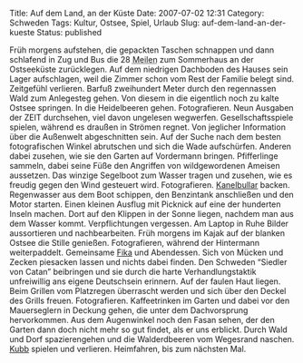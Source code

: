 Title: Auf dem Land, an der Küste
Date: 2007-07-02 12:31
Category: Schweden
Tags: Kultur, Ostsee, Spiel, Urlaub
Slug: auf-dem-land-an-der-kueste
Status: published

Früh morgens aufstehen, die gepackten Taschen schnappen und dann
schlafend in Zug und Bus die 28
<abbr title="Eine schwedische Meile sind 10 Kilometer">Meilen</abbr> zum
Sommerhaus an der Ostseeküste zurücklegen. Auf dem niedrigen Dachboden
des Hauses sein Lager aufschlagen, weil die Zimmer schon vom Rest der
Familie belegt sind. Zeitgefühl verlieren. Barfuß zweihundert Meter
durch den regennassen Wald zum Anlegesteg gehen. Von diesem in die
eigentlich noch zu kalte Ostsee springen. In die Heidelbeeren gehen.
Fotografieren. Neun Ausgaben der ZEIT durchsehen, viel davon ungelesen
wegwerfen. Gesellschaftsspiele spielen, während es draußen in Strömen
regnet. Von jeglicher Information über die Außenwelt abgeschnitten sein.
Auf der Suche nach dem besten fotografischen Winkel abrutschen und sich
die Wade aufschürfen. Anderen dabei zusehen, wie sie den Garten auf
Vordermann bringen. Pfifferlinge sammeln, dabei seine Füße den Angriffen
von wildgewordenen Ameisen aussetzen. Das winzige Segelboot zum Wasser
tragen und zusehen, wie es freudig gegen den Wind gesteuert wird.
Fotografieren.
[Kanelbullar](http://www.fiket.de/2006/10/04/kanelbullens-dag/) backen.
Regenwasser aus dem Boot schippen, den Benzintank anschließen und den
Motor starten. Einen kleinen Ausflug mit Picknick auf eine der hunderten
Inseln machen. Dort auf den Klippen in der Sonne liegen, nachdem man aus
dem Wasser kommt. Verpflichtungen vergessen. Am Laptop in Ruhe Bilder
aussortieren und nachbearbeiten. Früh morgens im Kajak auf der blanken
Ostsee die Stille genießen. Fotografieren, während der Hintermann
weiterpaddelt. Gemeinsame [Fika](http://www.fiket.de/2006/03/21/fika/)
und Abendessen. Sich von Mücken und Zecken piesacken lassen und nichts
dabei finden. Den Schweden “Siedler von Catan” beibringen und sie durch
die harte Verhandlungstaktik unfreiwillig ans eigene Deutschsein
erinnern. Auf der faulen Haut liegen. Beim Grillen vom Platzregen
überrascht werden und sich über den Deckel des Grills freuen.
Fotografieren. Kaffeetrinken im Garten und dabei vor den Mauerseglern in
Deckung gehen, die unter dem Dachvorsprung hervorkommen. Aus dem
Augenwinkel noch den Fasan sehen, der den Garten dann doch nicht mehr so
gut findet, als er uns erblickt. Durch Wald und Dorf spazierengehen und
die Walderdbeeren vom Wegesrand naschen.
[Kubb](http://www.fiket.de/2006/05/21/wort-der-woche-kubb/) spielen und
verlieren. Heimfahren, bis zum nächsten Mal.

